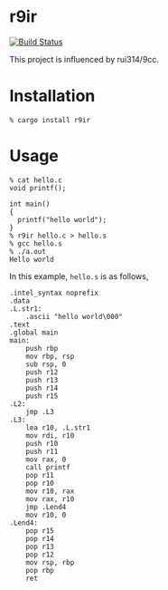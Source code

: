 # r9ir

[![Build Status](https://travis-ci.org/kawakami-o3/r9ir.svg?branch=master)](https://travis-ci.org/kawakami-o3/r9ir)


This project is influenced by rui314/9cc.

# Installation

```
% cargo install r9ir
```

# Usage

```
% cat hello.c
void printf();

int main()
{
  printf("hello world");
}
% r9ir hello.c > hello.s
% gcc hello.s
% ./a.out
Hello world
```

In this example, `hello.s` is as follows,

```
.intel_syntax noprefix
.data
.L.str1:
	.ascii "hello world\000"
.text
.global main
main:
	push rbp
	mov rbp, rsp
	sub rsp, 0
	push r12
	push r13
	push r14
	push r15
.L2:
	jmp .L3
.L3:
	lea r10, .L.str1
	mov rdi, r10
	push r10
	push r11
	mov rax, 0
	call printf
	pop r11
	pop r10
	mov r10, rax
	mov rax, r10
	jmp .Lend4
	mov r10, 0
.Lend4:
	pop r15
	pop r14
	pop r13
	pop r12
	mov rsp, rbp
	pop rbp
	ret
```

